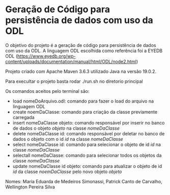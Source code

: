 
# Geração de Código para persistência de dados com uso da ODL

O objetivo do projeto é a geração de código para persistência de dados com uso da ODL. A linguagem ODL escolhida como referência foi a EYEDB ODL (https://www.eyedb.org/wp-content/uploads/documentation/manual/html/ODL/node2.html)

Projeto criado com Apache Maven 3.6.3 utilizado Java na versão 19.0.2.

Para execultar o projeto basta rodar ./run.sh no diretorio principal

Os comandos aceitos pelo terminal são:


* load nomeDoArquivo.odl: comando para fazer o load do arquivo na linguagem ODL
* create noemDaClasse: comando para criação da classe previamente carregada
* insert nomeDaClasse objeto: comando responsável por inserir no banco de dados o objeto *objeto* na classe *nomeDaClasse*
* delete nomeDaClasse id: comando responsável por deletar no banco de dados o objeto com o id *id* na classe *nomeDaClasse*
* select nomeDaClasse id: comando para selecionar o objeto de id *id* na classe *nomeDaClasse*
* selectall nomeDaClasse: comando para selecionar todos os objetos da classe *nomeDaClasse*
* update nomeDaClasse id objeto: comando para atualizar o objeto de id *id* da classe *noemDaClasse* pelo novo objeto *objeto*


Nomes: Maria Eduarda de Medeiros Simonassi, Patrick Canto de Carvalho, Wellington Pereira Silva